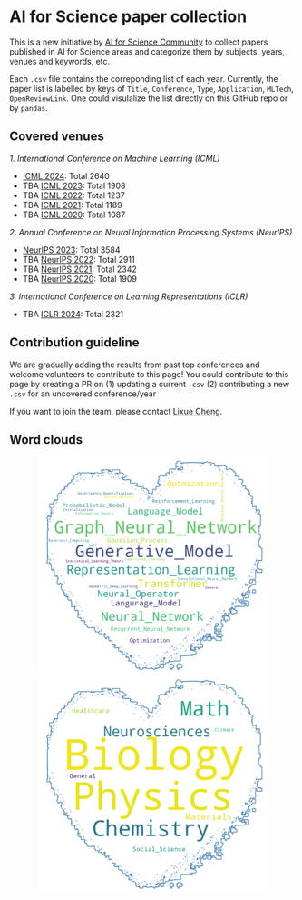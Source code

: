 # AI for Science paper collection

This is a new initiative by [AI for Science Community](https://ai4sciencecommunity.github.io/) to collect papers published in AI for Science areas and categorize them by subjects, years, venues and keywords, etc. 

Each `.csv` file contains the correponding list of each year. Currently, the paper list is labelled by keys of `Title`, `Conference`, `Type`, `Application`, `MLTech`, `OpenReviewLink`. One could visulalize the list directly on this GitHub repo or by `pandas`. 

## Covered venues
*1. International Conference on Machine Learning (ICML)*
- [ICML 2024](icml/icml_2024.csv): Total 2640 
- TBA [ICML 2023](icml/icml_2023.csv): Total 1908 
- TBA [ICML 2022](icml/icml_2022.csv): Total 1237
- TBA [ICML 2021](icml/icml_2021.csv): Total 1189
- TBA [ICML 2020](icml/icml_2020.csv): Total 1087

*2. Annual Conference on Neural Information Processing Systems (NeurIPS)*
- [NeurIPS 2023](neurips/neurips_2023.csv): Total 3584 
- TBA [NeurIPS 2022](neurips/neurips_2022.csv): Total 2911
- TBA [NeurIPS 2021](neurips/neurips_2021.csv): Total 2342
- TBA [NeurIPS 2020](neurips/neurips_2020.csv): Total 1909 

*3. International Conference on Learning Representations (ICLR)*
- TBA [ICLR 2024](iclr/iclr_2024.csv): Total 2321

## Contribution guideline
We are gradually adding the results from past top conferences and welcome volunteers to contribute to this page!
You could contribute to this page by creating a PR on (1) updating a current `.csv` (2) contributing a new `.csv` for an uncovered conference/year

If you want to join the team, please contact <a href="mailto:sherrylixuecheng@google.com">Lixue Cheng</a>.

## Word clouds
<p align="center">
  <img src="src/ml.png" width="400" title="ML techniques">
  <img src="src/science.png" width="400" title="Science applications">
</p>
